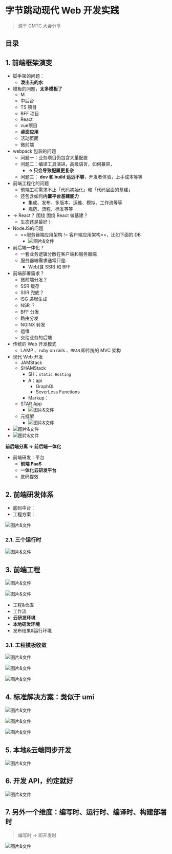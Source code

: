 
# 字节跳动现代 Web 开发实践


>  源于 GMTC 大会分享


## 目录
<!-- toc -->
 ## 1. 前端框架演变 

- 脚手架的问题：
	- **泼出去的水**
- 模板的问题，**太多模板了**
	- M
	- 中后台
	- TS 项目
	- BFF 项目
	- React 
	- vue项目
	- **桌面应用**
	- 活动页面
	- 微前端
- webpack 包装的问题
	- 问题一：业务项目仍包含大量配置
	- 问题二：编译工具演进，高级语言，如何兼容，
		- **→ 只会导致配置更复杂**
	- 问题三： **dev 和 build 远远不够**，开发者体验，上手成本等等
- 前端工程化的问题
	- 前端工程需求不止「代码初始化」和「代码层面的基建」
	- 还包含如何**内置平台基建能力**
		- 集成、发布、多版本、运维、模拟、工作流等等
		- 规范，流程、标准等等
- → React？ 围绕 围绕 React 做基建？
	- 生态还是最好！
- NodeJS的问题
	- ==服务器端应用架构 != 客户端应用架构==，比如下面的 DB
		- ![图片&文件](./files/20241214-5.png)
- 前后端一体化？
	- 一套业务逻辑分散在客户端和服务器端
	- 服务器端需求通常只是:  
		- Web(含 SSR) 和 BFF
- 前端部署需求？
	- 微前端分发？
	- SSR 缓存
	- SSR 兜底？
	- ISG 递增生成
	- NSR ？
	- BFF 分发
	- 路由分发
	- NGINX 转发
	- 运维
	- 交给业务的后端
- 传统的 Web 开发模式
	- LAMP 、ruby on rails 、`MEAN` 即传统的 MVC 架构
- 现代 Web 开发
	- JAMStack
	- SHAMStack
		- SH：`static Hosting`
		- A：api 
			- GraphQL 
			- SeverLess Functions
		- Markup： 
	- STAR App 
		- ![图片&文件](./files/20241214-6.png)
	- 元框架
		- ![图片&文件](./files/20241214-7.png)
- ![图片&文件](./files/20241214-8.png)
- ![图片&文件](./files/20241214-9.png)

**前后端分离 →  前后端一体化**
- 前端研发：平台
	- **前端 PaaS**
	- **一体化云研发平台**
	- 底码提效

## 2. 前端研发体系

- 底码中台：
- 工程方案：

![图片&文件](./files/20241214-11.png)

### 2.1. 三个运行时

![图片&文件](./files/20241214-10.png)

## 3. 前端工程

![图片&文件](./files/20241214-12.png)

![图片&文件](./files/20241214-13.png)

- 工程&仓库
- 工作流
- **云研发环境**
- **本地研发环境**
- 发布结果&运行环境

### 3.1. 工程模板收敛

![图片&文件](./files/20241214-14.png)

![图片&文件](./files/20241214-15.png)

![图片&文件](./files/20241214-16.png)

## 4. 标准解决方案：类似于 umi

![图片&文件](./files/20241214-17.png)

![图片&文件](./files/20241214-18.png)

![图片&文件](./files/20241214-19.png)

## 5. 本地&云端同步开发

![图片&文件](./files/20241214-20.png)

## 6. 开发 API，约定就好

![图片&文件](./files/20241214-21.png)

## 7. 另外一个维度：**编写时、运行时、编译时、构建部署时**

> 编写时 → 即开发时

![图片&文件](./files/20241214-22.png)

